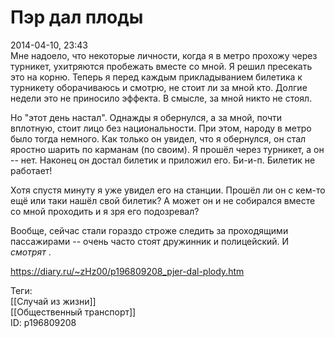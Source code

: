 Пэр дал плоды
==============

   
 2014-04-10, 23:43   
  Мне надоело, что некоторые личности, когда я в метро прохожу через турникет, ухитряются пробежать вместе со мной. Я решил пресекать это на корню. Теперь я перед каждым прикладыванием билетика к турникету оборачиваюсь и смотрю, не стоит ли за мной кто. Долгие недели это не приносило эффекта. В смысле, за мной никто не стоял.   
   
 Но "этот день настал". Однажды я обернулся, а за мной, почти вплотную, стоит лицо без национальности. При этом, народу в метро было тогда немного. Как только он увидел, что я обернулся, он стал яростно шарить по карманам (по своим). Я прошёл через турникет, а он -- нет. Наконец он достал билетик и приложил его. Би-и-п. Билетик не работает!   
   
 Хотя спустя минуту я уже увидел его на станции. Прошёл ли он с кем-то ещё или таки нашёл свой билетик? А может он и не собирался вместе со мной проходить и я зря его подозревал?   
   
 Вообще, сейчас стали гораздо строже следить за проходящими пассажирами -- очень часто стоят дружинник и полицейский. И  *смотрят*  .   
    
 <https://diary.ru/~zHz00/p196809208_pjer-dal-plody.htm>   
   
 Теги:   
 [[Случай из жизни]]   
 [[Общественный транспорт]]   
 ID: p196809208